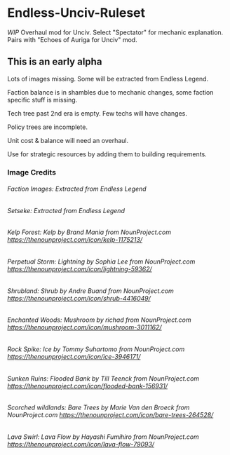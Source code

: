 # Endless-Unciv-Ruleset
*WIP* Overhaul mod for Unciv. Select "Spectator" for mechanic explanation. Pairs with "Echoes of Auriga for Unciv" mod.

## This is an early alpha
Lots of images missing. Some will be extracted from Endless Legend.

Faction balance is in shambles due to mechanic changes, some faction specific stuff is missing.

Tech tree past 2nd era is empty. Few techs will have changes.

Policy trees are incomplete.

Unit cost & balance will need an overhaul.

Use for strategic resources by adding them to building requirements.

### Image Credits

###### Faction Images: Extracted from Endless Legend

###### Setseke: Extracted from Endless Legend

###### Kelp Forest: Kelp by Brand Mania from NounProject.com https://thenounproject.com/icon/kelp-1175213/

###### Perpetual Storm: Lightning by Sophia Lee from NounProject.com https://thenounproject.com/icon/lightning-59362/

###### Shrubland: Shrub by Andre Buand from NounProject.com https://thenounproject.com/icon/shrub-4416049/

###### Enchanted Woods: Mushroom by richad from NounProject.com https://thenounproject.com/icon/mushroom-3011162/

###### Rock Spike: Ice by Tommy Suhartomo from NounProject.com https://thenounproject.com/icon/ice-3946171/

###### Sunken Ruins: Flooded Bank by Till Teenck from NounProject.com https://thenounproject.com/icon/flooded-bank-156931/

###### Scorched wildlands: Bare Trees by Marie Van den Broeck from NounProject.com https://thenounproject.com/icon/bare-trees-264528/

###### Lava Swirl: Lava Flow by Hayashi Fumihiro from NounProject.com https://thenounproject.com/icon/lava-flow-79093/

